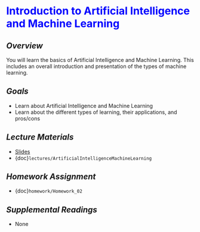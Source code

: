 # <span style="color: blue;"><b>Introduction to Artificial Intelligence and Machine Learning</b></span>

## *Overview*
You will learn the basics of Artificial Intelligence and Machine Learning. This includes an overall introduction and presentation of the types of machine learning.

## *Goals*
* Learn about Artificial Intelligence and Machine Learning
* Learn about the different types of learning, their applications, and pros/cons

## *Lecture Materials*
* [Slides](https://docs.google.com/presentation/d/1o9tM9ppKZWIa9B3WIHy5JDF4myR5NkO02W6WAlyiTSg/edit?usp=sharing)
* {doc}`lectures/ArtificialIntelligenceMachineLearning`

## *Homework Assignment*
* {doc}`homework/Homework_02`

## *Supplemental Readings*
* None